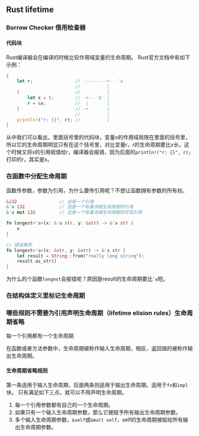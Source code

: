 
## Rust lifetime

### Borrow Checker 借用检查器

#### 代码块

Rust编译器会在编译的时候比较作用域变量的生命周期。
Rust官方文档中有如下示例：
```rust
{
    let r;                // ---------+-- 'a
                          //          |
    {                     //          |
        let x = 5;        // -+-- 'b  |
        r = &x;           //  |       |
    }                     // -+       |
                          //          |
    println!("r: {}", r); //          |
}
```

从中我们可以看出，里面括号里的代码块，变量x的作用域局限在里面的括号里，所以它的生命周期明显只有在这个括号里，对比变量r，r的生命周期要比x长，这个时候又将x的引用赋值给r，编译器会报错，因为后面的`println!("r: {}", r);`打印的r，其实是x。

### 在函数中分配生命周期

函数传参数，参数为引用，为什么要传引用呢？不想让函数拥有参数的所有权。

```rust
&i32                // 这是一个引用
&'a i32             // 这是一个有着详细生命周期的引用
&'a mut i32         // 这是一个有着详细生命周期的可变引用

fn longest<'a>(x: &'a str, y: &str) -> &'a str {
    x
}

// 错误案例
fn longest<'a>(x: &str, y: &str) -> &'a str {
    let result = String::from("really long string");
    result.as_str()
}
```
为什么的个函数`longest`会报错呢？原因是result的生命周期要比`'a`短。

### 在结构体定义里标记生命周期

### 哪些规则不需要为引用声明生命周期（lifetime elision rules）生命周期省略

每一个引用都有一个生命周期

在函数或者方法参数中，生命周期被称作输入生命周期，相反，返回值的被称作输出生命周期。

#### 生命周期省略规则

第一条适用于输入生命周期，后面两条则适用于输出生命周期。适用于`fn`和`impl`块。
只有满足如下三点，就可以不用声明生命周期。

1. 每一个引用参数都有自己的一个生命周期。
2. 如果只有一个输入生命周期参数，那么它被赋予所有输出生命周期参数。
3. 多个输入生命周期参数，`&self`或`&mult self`，self的生命周期被赋给所有输出生命周期参数。




